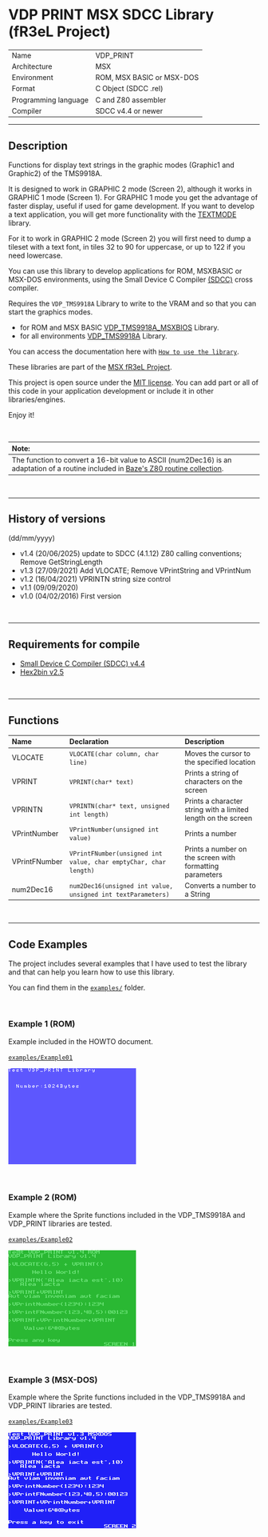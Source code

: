 # VDP PRINT MSX SDCC Library (fR3eL Project)

<table>
<tr><td>Name</td><td>VDP_PRINT</td></tr>
<tr><td>Architecture</td><td>MSX</td></tr>
<tr><td>Environment</td><td>ROM, MSX BASIC or MSX-DOS</td></tr>
<tr><td>Format</td><td>C Object (SDCC .rel)</td></tr>
<tr><td>Programming language</td><td>C and Z80 assembler</td></tr>
<tr><td>Compiler</td><td>SDCC v4.4 or newer</td></tr>
</table>

---

## Description

Functions for display text strings in the graphic modes (Graphic1 and Graphic2) of the TMS9918A.

It is designed to work in GRAPHIC 2 mode (Screen 2), although it works in GRAPHIC 1 mode (Screen 1).
For GRAPHIC 1 mode you get the advantage of faster display, useful if used for game development. If you want to develop a text application, you will get more functionality with the [TEXTMODE](https://github.com/mvac7/SDCC_TEXTMODE_MSXROM_Lib) library.

For it to work in GRAPHIC 2 mode (Screen 2) you will first need to dump a tileset with a text font, in tiles 32 to 90 for uppercase, or up to 122 if you need lowercase.

You can use this library to develop applications for ROM, MSXBASIC or MSX-DOS environments, using the Small Device C Compiler [(SDCC)](http://sdcc.sourceforge.net/) cross compiler.

Requires the `VDP_TMS9918A` Library to write to the VRAM and so that you can start the graphics modes.
- for ROM and MSX BASIC [VDP_TMS9918A_MSXBIOS](https://github.com/mvac7/fR3eL_VDP_TMS9918A_MSXBIOS_Lib) Library.
- for all environments [VDP_TMS9918A](https://github.com/mvac7/SDCC_TMS9918A_Lib) Library.

You can access the documentation here with [`How to use the library`](docs/HOWTO.md).

These libraries are part of the [MSX fR3eL Project](https://github.com/mvac7/SDCC_MSX_fR3eL).

This project is open source under the [MIT license](LICENSE).
You can add part or all of this code in your application development or include it in other libraries/engines.

Enjoy it!

<br/>

| Note: |
| :---  |
| The function to convert a 16-bit value to ASCII (num2Dec16) is an adaptation of a routine included in [Baze's Z80 routine collection](https://baze.sk/3sc/misc/z80bits.html#5.1). |

<br/>

---

## History of versions
(dd/mm/yyyy)

- v1.4 (20/06/2025) update to SDCC (4.1.12) Z80 calling conventions; 
					Remove GetStringLength
- v1.3 (27/09/2021) Add VLOCATE; Remove VPrintString and VPrintNum
- v1.2 (16/04/2021) VPRINTN string size control
- v1.1 (09/09/2020)
- v1.0 (04/02/2016) First version

<br/>

---

## Requirements for compile

- [Small Device C Compiler (SDCC) v4.4](http://sdcc.sourceforge.net/)
- [Hex2bin v2.5](http://hex2bin.sourceforge.net/)

<br/>

---

## Functions

| Name | Declaration | Description |
| :--- | :---        | :---        |
| VLOCATE  | `VLOCATE(char column, char line)` | Moves the cursor to the specified location |
| VPRINT   | `VPRINT(char* text)` | Prints a string of characters on the screen |
| VPRINTN  | `VPRINTN(char* text, unsigned int length)` | Prints a character string with a limited length on the screen |
| VPrintNumber  | `VPrintNumber(unsigned int value)` | Prints a number |
| VPrintFNumber | `VPrintFNumber(unsigned int value, char emptyChar, char length)` | Prints a number on the screen with formatting parameters |
| num2Dec16     | `num2Dec16(unsigned int value, unsigned int textParameters)` | Converts a number to a String |

<br/>

---

## Code Examples

The project includes several examples that I have used to test the library and that can help you learn how to use this library.

You can find them in the [`examples/`](examples/) folder.

<br/>

### Example 1 (ROM)

Example included in the HOWTO document.

[`examples/Example01`](examples/Example01)

![Example screenshot](examples/data/EXAMPLE01_01.png) 

<br/>

### Example 2 (ROM)

Example where the Sprite functions included in the VDP_TMS9918A and VDP_PRINT libraries are tested.

[`examples/Example02`](examples/Example02)

![Example screenshot](examples/data/EXAMPLE02_01.png) 

<br/>

### Example 3 (MSX-DOS)

Example where the Sprite functions included in the VDP_TMS9918A and VDP_PRINT libraries are tested.

[`examples/Example03`](examples/Example03)

![Example screenshot](examples/data/EXAMPLE03_01.png) 